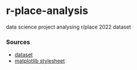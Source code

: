# r-place-analysis
 data science project analysing r/place 2022 dataset

### Sources
- [dataset](https://www.reddit.com/r/place/comments/txvk2d/rplace_datasets_april_fools_2022/)
- [matplotlib stylesheet](https://gist.github.com/k-kedzierski/5bf61fe0f1fa6e0f26a9537fb765f75b)